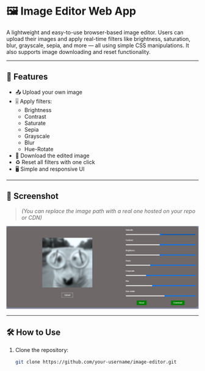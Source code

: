 # 🖼️ Image Editor Web App

A lightweight and easy-to-use browser-based image editor. Users can upload their images and apply real-time filters like brightness, saturation, blur, grayscale, sepia, and more — all using simple CSS manipulations. It also supports image downloading and reset functionality.

---

## 🚀 Features

- 📤 Upload your own image
- 🎚️ Apply filters:
  - Brightness
  - Contrast
  - Saturate
  - Sepia
  - Grayscale
  - Blur
  - Hue-Rotate
- 💾 Download the edited image
- ♻️ Reset all filters with one click
- 🖥️ Simple and responsive UI

---

## 📸 Screenshot

> _(You can replace the image path with a real one hosted on your repo or CDN)_

![Editor Screenshot](./Screenshot.png)

---

## 🛠️ How to Use

1. Clone the repository:

   ```bash
   git clone https://github.com/your-username/image-editor.git
